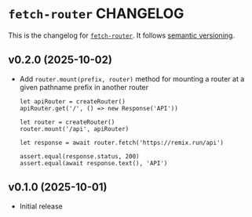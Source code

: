 # `fetch-router` CHANGELOG

This is the changelog for [`fetch-router`](https://github.com/remix-run/remix/tree/main/packages/fetch-router). It follows [semantic versioning](https://semver.org/).

## v0.2.0 (2025-10-02)

- Add `router.mount(prefix, router)` method for mounting a router at a given pathname prefix in another router

  ```tsx
  let apiRouter = createRouter()
  apiRouter.get('/', () => new Response('API'))

  let router = createRouter()
  router.mount('/api', apiRouter)

  let response = await router.fetch('https://remix.run/api')

  assert.equal(response.status, 200)
  assert.equal(await response.text(), 'API')
  ```

## v0.1.0 (2025-10-01)

- Initial release

